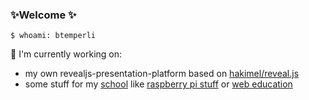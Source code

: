 ### ✨Welcome ✨

```
$ whoami: btemperli
```

🔭 I'm currently working on:

- my own revealjs-presentation-platform based on [hakimel/reveal.js](https://github.com/hakimel/reveal.js)
- some stuff for my [school](https://github.com/kanti-glarus) like [raspberry pi stuff](https://github.com/kanti-glarus/raspberry-pi-ergaenzungsfach) or [web education](https://github.com/kanti-glarus/web-script)



<!--
**btemperli/btemperli** is a ✨ _special_ ✨ repository because its `README.md` (this file) appears on your GitHub profile.

Here are some ideas to get you started:

- 🔭 I’m currently working on ...
- 🌱 I’m currently learning ...
- 👯 I’m looking to collaborate on ...
- 🤔 I’m looking for help with ...
- 💬 Ask me about ...
- 📫 How to reach me: ...
- 😄 Pronouns: ...
- ⚡ Fun fact: ...
-->
